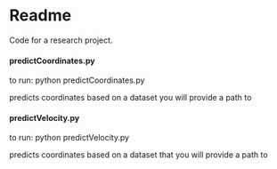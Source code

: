 # Readme

Code for a research project. 



#### predictCoordinates.py

to run: python predictCoordinates.py

predicts coordinates based on a dataset you will provide a path to



#### predictVelocity.py

to run: python predictVelocity.py

predicts coordinates based on a dataset that you will provide a path to
